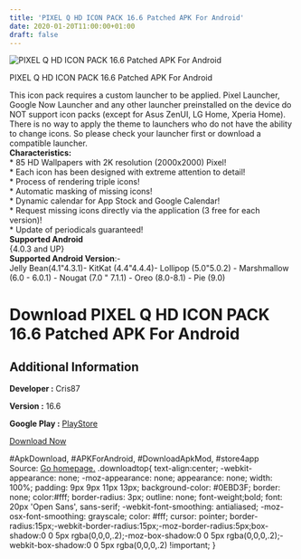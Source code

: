 ```yaml
---
title: 'PIXEL Q HD ICON PACK 16.6 Patched APK For Android'
date: 2020-01-20T11:00:00+01:00
draft: false
---
```


![PIXEL Q HD ICON PACK 16.6 Patched APK For Android](https://i0.wp.com/apkhome.net/wp-content/uploads/2020/01/PIXEL-Q-HD-ICON-PACK-16.6-Patched.png "PIXEL Q HD ICON PACK 16.6 Patched APK For Android")

  

PIXEL Q HD ICON PACK 16.6 Patched APK For Android

This icon pack requires a custom launcher to be applied. Pixel Launcher, Google Now Launcher and any other launcher preinstalled on the device do NOT support icon packs (except for Asus ZenUI, LG Home, Xperia Home). There is no way to apply the theme to launchers who do not have the ability to change icons. So please check your launcher first or download a compatible launcher.  
**Characteristics:**  
\* 85 HD Wallpapers with 2K resolution (2000x2000) Pixel!  
\* Each icon has been designed with extreme attention to detail!  
\* Process of rendering triple icons!  
\* Automatic masking of missing icons!  
\* Dynamic calendar for App Stock and Google Calendar!  
\* Request missing icons directly via the application (3 free for each version)!  
\* Update of periodicals guaranteed!  
**Supported Android**  
{4.0.3 and UP}  
**Supported Android Version**:-  
Jelly Bean(4.1"4.3.1)- KitKat (4.4"4.4.4)- Lollipop (5.0"5.0.2) - Marshmallow (6.0 - 6.0.1) - Nougat (7.0 " 7.1.1) - Oreo (8.0-8.1) - Pie (9.0)

Download PIXEL Q HD ICON PACK 16.6 Patched APK For Android
==========================================================

Additional Information
----------------------

**Developer :** Cris87

**Version :** 16.6

**Google Play :** [PlayStore](https://play.google.com/store/apps/details?id=com.cris87.oreo)

  

[Download Now](https://store4app.co/post/pixel-q-hd-icon-pack-16-6-patched-apk-for-android_1579511882)

  
#ApkDownload, #APKForAndroid, #DownloadApkMod, #store4app  
Source: [Go homepage.](https://store4app.co/post/pixel-q-hd-icon-pack-16-6-patched-apk-for-android_1579511882) .downloadtop{ text-align:center; -webkit-appearance: none; -moz-appearance: none; appearance: none; width: 100%; padding: 9px 9px 11px 13px; background-color: #0EBD3F; border: none; color:#fff; border-radius: 3px; outline: none; font-weight;bold; font: 20px 'Open Sans', sans-serif; -webkit-font-smoothing: antialiased; -moz-osx-font-smoothing: grayscale; color: #fff; cursor: pointer; border-radius:15px;-webkit-border-radius:15px;-moz-border-radius:5px;box-shadow:0 0 5px rgba(0,0,0,.2);-moz-box-shadow:0 0 5px rgba(0,0,0,.2);-webkit-box-shadow:0 0 5px rgba(0,0,0,.2) !important; }